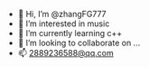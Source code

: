 - 👋 Hi, I’m @zhangFG777
- 👀 I’m interested in music
- 🌱 I’m currently learning c++
- 💞️ I’m looking to collaborate on ...
- 📫 2889236588@qq.com

<!---
zhangFG777/zhangFG777 is a ✨ special ✨ repository because its `README.md` (this file) appears on your GitHub profile.
You can click the Preview link to take a look at your changes.
--->
